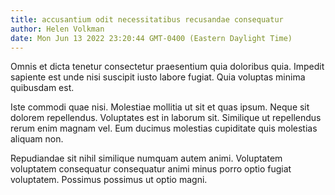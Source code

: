 ```yaml
---
title: accusantium odit necessitatibus recusandae consequatur
author: Helen Volkman
date: Mon Jun 13 2022 23:20:44 GMT-0400 (Eastern Daylight Time)
---
```

Omnis et dicta tenetur consectetur praesentium quia doloribus quia. Impedit sapiente est unde nisi suscipit iusto labore fugiat. Quia voluptas minima quibusdam est.

 Iste commodi quae nisi. Molestiae mollitia ut sit et quas ipsum. Neque sit dolorem repellendus. Voluptates est in laborum sit. Similique ut repellendus rerum enim magnam vel. Eum ducimus molestias cupiditate quis molestias aliquam non.

 Repudiandae sit nihil similique numquam autem animi. Voluptatem voluptatem consequatur consequatur animi minus porro optio fugiat voluptatem. Possimus possimus ut optio magni.
